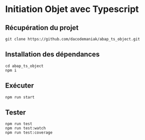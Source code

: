 # Initiation Objet avec Typescript

## Récupération du projet

`git clone https://github.com/dacodemaniak/abap_ts_object.git`

## Installation des dépendances

```shell
cd abap_ts_object
npm i
```

## Exécuter

```shell
npm run start
````

## Tester
```shell
npm run test
npm run test:watch
npm run test:coverage
```



